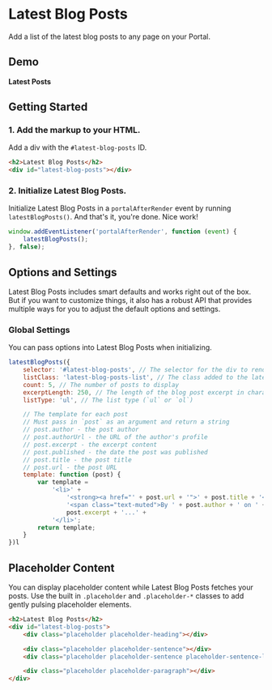 # Latest Blog Posts

Add a list of the latest blog posts to any page on your Portal.

<div id="plugin-note"></div>

<div id="demo-toc"></div>


## Demo

**Latest Posts**

<div id="latest-blog-posts-container">
	<div class="placeholder placeholder-sentence"></div>
	<div class="placeholder placeholder-sentence"></div>
	<div class="placeholder placeholder-sentence"></div>
</div>


## Getting Started

### 1. Add the markup to your HTML.

Add a div with the `#latest-blog-posts` ID.

```html
<h2>Latest Blog Posts</h2>
<div id="latest-blog-posts"></div>
```

### 2. Initialize Latest Blog Posts.

Initialize Latest Blog Posts in a `portalAfterRender` event by running `latestBlogPosts()`. And that's it, you're done. Nice work!

```js
window.addEventListener('portalAfterRender', function (event) {
	latestBlogPosts();
}, false);
```


## Options and Settings

Latest Blog Posts includes smart defaults and works right out of the box. But if you want to customize things, it also has a robust API that provides multiple ways for you to adjust the default options and settings.

### Global Settings

You can pass options into Latest Blog Posts when initializing.

```javascript
latestBlogPosts({
	selector: '#latest-blog-posts', // The selector for the div to render the posts into
	listClass: 'latest-blog-posts-list', // The class added to the latest posts list (used for styling)
	count: 5, // The number of posts to display
	excerptLength: 250, // The length of the blog post excerpt in characters
	listType: 'ul', // The list type (`ul` or `ol`)

	// The template for each post
	// Must pass in `post` as an argument and return a string
	// post.author - the post author
	// post.authorUrl - the URL of the author's profile
	// post.excerpt - the excerpt content
	// post.published - the date the post was published
	// post.title - the post title
	// post.url - the post URL
	template: function (post) {
		var template =
			'<li>' +
				'<strong><a href="' + post.url + '">' + post.title + '</a></strong><br>' +
				'<span class="text-muted">By ' + post.author + ' on ' + post.published + '</span><br>' +
				post.excerpt + '...' +
			'</li>';
		return template;
	}
})l
```

## Placeholder Content

You can display placeholder content while Latest Blog Posts fetches your posts. Use the built in `.placeholder` and `.placeholder-*` classes to add gently pulsing placeholder elements.

```html
<h2>Latest Blog Posts</h2>
<div id="latest-blog-posts">
	<div class="placeholder placeholder-heading"></div>

	<div class="placeholder placeholder-sentence"></div>
	<div class="placeholder placeholder-sentence placeholder-sentence-last"></div>

	<div class="placeholder placeholder-paragraph"></div>
</div>
```
